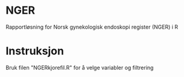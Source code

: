 # NGER

Rapportløsning for Norsk gynekologisk endoskopi register (NGER) i R

# Instruksjon

Bruk filen "NGERkjorefil.R" for å velge variabler og filtrering
